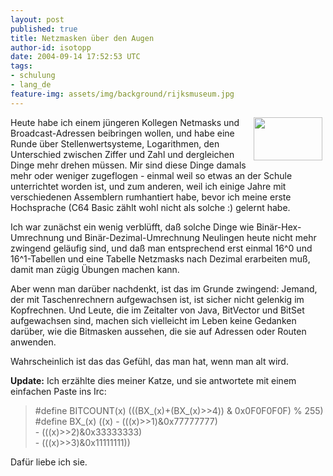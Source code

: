 ```yaml
---
layout: post
published: true
title: Netzmasken über den Augen
author-id: isotopp
date: 2004-09-14 17:52:53 UTC
tags:
- schulung
- lang_de
feature-img: assets/img/background/rijksmuseum.jpg
---
```

<img width='110' height='69' border='0' hspace='5' align='right' src='/uploads/binary.serendipityThumb.jpg' alt='' /> Heute habe ich einem jüngeren Kollegen Netmasks und Broadcast-Adressen beibringen wollen, und habe eine Runde über Stellenwertsysteme, Logarithmen, den Unterschied zwischen Ziffer und Zahl und dergleichen Dinge mehr drehen müssen. Mir sind diese Dinge damals mehr oder weniger zugeflogen - einmal weil so etwas an der Schule unterrichtet worden ist, und zum anderen, weil ich einige Jahre mit verschiedenen Assemblern rumhantiert habe, bevor ich meine erste Hochsprache (C64 Basic zählt wohl nicht als solche :) gelernt habe.
<br clear='all' />

Ich war zunächst ein wenig verblüfft, daß solche Dinge wie Binär-Hex-Umrechnung und Binär-Dezimal-Umrechnung Neulingen heute nicht mehr zwingend geläufig sind, und daß man entsprechend erst einmal 16^0 und 16^1-Tabellen und eine Tabelle Netzmasks nach Dezimal erarbeiten muß, damit man zügig Übungen machen kann. 

Aber wenn man darüber nachdenkt, ist das im Grunde zwingend: Jemand, der mit Taschenrechnern aufgewachsen ist, ist sicher nicht gelenkig im Kopfrechnen. Und Leute, die im Zeitalter von Java, BitVector und BitSet aufgewachsen sind, machen sich vielleicht im Leben keine Gedanken darüber, wie die Bitmasken aussehen, die sie auf Adressen oder Routen anwenden.

Wahrscheinlich ist das das Gefühl, das man hat, wenn man alt wird.

<b>Update:</b> Ich erzählte dies meiner Katze, und sie antwortete mit einem einfachen Paste ins Irc: <blockquote>#define BITCOUNT(x)     (((BX_(x)+(BX_(x)>>4)) & 0x0F0F0F0F) % 255)
#define  BX_(x)         ((x) - (((x)>>1)&0x77777777) \
                             - (((x)>>2)&0x33333333) \
                             - (((x)>>3)&0x11111111))</blockquote> Dafür liebe ich sie.
